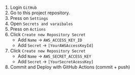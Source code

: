 1. Login `GitHub`
2. Go to this project repository.
3. Press on `Settings`
4. Open `Secrets and varaibales`
5. Press on `Actions`
6. Click `Create new Repository Secret`
    * Add `Name` ->  `AWS_ACCESS_KEY_ID`
    * Add `Secret` -> `[YourAWSAccessKeyId]`
7. Click `Create new Repository Secret`
    * Add `Name` ->  `AWS_SECRET_ACCESS_KEY`
    * Add `Secret` -> `[YourSecretAcessKey]`
8. Commit and Deploy with GitHub Actions (commit + push)